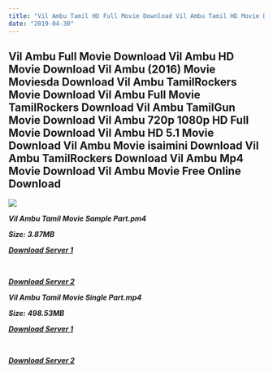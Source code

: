 ```yaml
---
title: "Vil Ambu Tamil HD Full Movie Download Vil Ambu Tamil HD Movie Download"
date: "2019-04-30"
---
```


## Vil Ambu Full Movie Download Vil Ambu HD Movie Download Vil Ambu (2016) Movie Moviesda Download Vil Ambu TamilRockers Movie Download Vil Ambu Full Movie TamilRockers Download Vil Ambu TamilGun Movie Download Vil Ambu 720p 1080p HD Full Movie Download Vil Ambu HD 5.1 Movie Download Vil Ambu Movie isaimini Download Vil Ambu TamilRockers Download Vil Ambu Mp4 Movie Download Vil Ambu Movie Free Online Download

![](https://images.moviebuff.com/4ceead11-e074-4619-a74f-2f583ee5e58f?w=1000)

**_Vil Ambu Tamil Movie Sample Part.pm4_**

**_Size:_** **_3.87MB_**

**_[Download Server 1](http://s1.uptofiles.net//files/Tamil{1d8d357801e2f4b6710faa3d835097c5c618a0f0fcded2c527300dcab25e4b83}202016{1d8d357801e2f4b6710faa3d835097c5c618a0f0fcded2c527300dcab25e4b83}20Movies/Vil{1d8d357801e2f4b6710faa3d835097c5c618a0f0fcded2c527300dcab25e4b83}20Ambu{1d8d357801e2f4b6710faa3d835097c5c618a0f0fcded2c527300dcab25e4b83}20(2016)/Vil{1d8d357801e2f4b6710faa3d835097c5c618a0f0fcded2c527300dcab25e4b83}20Ambu{1d8d357801e2f4b6710faa3d835097c5c618a0f0fcded2c527300dcab25e4b83}20(640x360)/Vil{1d8d357801e2f4b6710faa3d835097c5c618a0f0fcded2c527300dcab25e4b83}20Ambu{1d8d357801e2f4b6710faa3d835097c5c618a0f0fcded2c527300dcab25e4b83}20HD{1d8d357801e2f4b6710faa3d835097c5c618a0f0fcded2c527300dcab25e4b83}20Sample.mp4)_**

**_[  
](http://s1.uptofiles.net//files/Tamil{1d8d357801e2f4b6710faa3d835097c5c618a0f0fcded2c527300dcab25e4b83}202016{1d8d357801e2f4b6710faa3d835097c5c618a0f0fcded2c527300dcab25e4b83}20Movies/Vil{1d8d357801e2f4b6710faa3d835097c5c618a0f0fcded2c527300dcab25e4b83}20Ambu{1d8d357801e2f4b6710faa3d835097c5c618a0f0fcded2c527300dcab25e4b83}20(2016)/Vil{1d8d357801e2f4b6710faa3d835097c5c618a0f0fcded2c527300dcab25e4b83}20Ambu{1d8d357801e2f4b6710faa3d835097c5c618a0f0fcded2c527300dcab25e4b83}20(640x360)/Vil{1d8d357801e2f4b6710faa3d835097c5c618a0f0fcded2c527300dcab25e4b83}20Ambu{1d8d357801e2f4b6710faa3d835097c5c618a0f0fcded2c527300dcab25e4b83}20HD{1d8d357801e2f4b6710faa3d835097c5c618a0f0fcded2c527300dcab25e4b83}20Sample.mp4)_**

**_[Download Server 2](http://s1.uptofiles.net//files/Tamil{1d8d357801e2f4b6710faa3d835097c5c618a0f0fcded2c527300dcab25e4b83}202016{1d8d357801e2f4b6710faa3d835097c5c618a0f0fcded2c527300dcab25e4b83}20Movies/Vil{1d8d357801e2f4b6710faa3d835097c5c618a0f0fcded2c527300dcab25e4b83}20Ambu{1d8d357801e2f4b6710faa3d835097c5c618a0f0fcded2c527300dcab25e4b83}20(2016)/Vil{1d8d357801e2f4b6710faa3d835097c5c618a0f0fcded2c527300dcab25e4b83}20Ambu{1d8d357801e2f4b6710faa3d835097c5c618a0f0fcded2c527300dcab25e4b83}20(640x360)/Vil{1d8d357801e2f4b6710faa3d835097c5c618a0f0fcded2c527300dcab25e4b83}20Ambu{1d8d357801e2f4b6710faa3d835097c5c618a0f0fcded2c527300dcab25e4b83}20HD{1d8d357801e2f4b6710faa3d835097c5c618a0f0fcded2c527300dcab25e4b83}20Sample.mp4)_**

**_Vil Ambu Tamil Movie Single Part.mp4_**

**_Size:_** **_498.53MB_**

**_[Download Server 1](http://s1.uptofiles.net//files/Tamil{1d8d357801e2f4b6710faa3d835097c5c618a0f0fcded2c527300dcab25e4b83}202016{1d8d357801e2f4b6710faa3d835097c5c618a0f0fcded2c527300dcab25e4b83}20Movies/Vil{1d8d357801e2f4b6710faa3d835097c5c618a0f0fcded2c527300dcab25e4b83}20Ambu{1d8d357801e2f4b6710faa3d835097c5c618a0f0fcded2c527300dcab25e4b83}20(2016)/Vil{1d8d357801e2f4b6710faa3d835097c5c618a0f0fcded2c527300dcab25e4b83}20Ambu{1d8d357801e2f4b6710faa3d835097c5c618a0f0fcded2c527300dcab25e4b83}20(640x360)/Vil{1d8d357801e2f4b6710faa3d835097c5c618a0f0fcded2c527300dcab25e4b83}20Ambu{1d8d357801e2f4b6710faa3d835097c5c618a0f0fcded2c527300dcab25e4b83}20HD.mp4)_**

**_[  
](http://s1.uptofiles.net//files/Tamil{1d8d357801e2f4b6710faa3d835097c5c618a0f0fcded2c527300dcab25e4b83}202016{1d8d357801e2f4b6710faa3d835097c5c618a0f0fcded2c527300dcab25e4b83}20Movies/Vil{1d8d357801e2f4b6710faa3d835097c5c618a0f0fcded2c527300dcab25e4b83}20Ambu{1d8d357801e2f4b6710faa3d835097c5c618a0f0fcded2c527300dcab25e4b83}20(2016)/Vil{1d8d357801e2f4b6710faa3d835097c5c618a0f0fcded2c527300dcab25e4b83}20Ambu{1d8d357801e2f4b6710faa3d835097c5c618a0f0fcded2c527300dcab25e4b83}20(640x360)/Vil{1d8d357801e2f4b6710faa3d835097c5c618a0f0fcded2c527300dcab25e4b83}20Ambu{1d8d357801e2f4b6710faa3d835097c5c618a0f0fcded2c527300dcab25e4b83}20HD.mp4)_**

**_[Download Server 2](http://s1.uptofiles.net//files/Tamil{1d8d357801e2f4b6710faa3d835097c5c618a0f0fcded2c527300dcab25e4b83}202016{1d8d357801e2f4b6710faa3d835097c5c618a0f0fcded2c527300dcab25e4b83}20Movies/Vil{1d8d357801e2f4b6710faa3d835097c5c618a0f0fcded2c527300dcab25e4b83}20Ambu{1d8d357801e2f4b6710faa3d835097c5c618a0f0fcded2c527300dcab25e4b83}20(2016)/Vil{1d8d357801e2f4b6710faa3d835097c5c618a0f0fcded2c527300dcab25e4b83}20Ambu{1d8d357801e2f4b6710faa3d835097c5c618a0f0fcded2c527300dcab25e4b83}20(640x360)/Vil{1d8d357801e2f4b6710faa3d835097c5c618a0f0fcded2c527300dcab25e4b83}20Ambu{1d8d357801e2f4b6710faa3d835097c5c618a0f0fcded2c527300dcab25e4b83}20HD.mp4)_**
